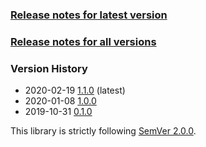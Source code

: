 ### [Release notes for latest version](latest.md)

### [Release notes for all versions](full.md)

### Version History

* 2020-02-19 [1.1.0](1.1.0.md) (latest)
* 2020-01-08 [1.0.0](1.0.0.md) 
* 2019-10-31 [0.1.0](0.1.0.md)


This library is strictly following [SemVer 2.0.0](https://semver.org/spec/v2.0.0.html).